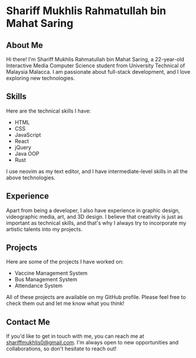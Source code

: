 # **Shariff Mukhlis Rahmatullah bin Mahat Saring**

## About Me

Hi there! I'm Shariff Mukhlis Rahmatullah bin Mahat Saring, a 22-year-old Interactive Media Computer Science student from University Technical of Malaysia Malacca. I am passionate about full-stack development, and I love exploring new technologies.

## Skills

Here are the technical skills I have:

-   HTML
-   CSS
-   JavaScript
-   React
-   jQuery
-   Java OOP
-   Rust

I use neovim as my text editor, and I have intermediate-level skills in all the above technologies.

## Experience

Apart from being a developer, I also have experience in graphic design, videographic media, art, and 3D design. I believe that creativity is just as important as technical skills, and that's why I always try to incorporate my artistic talents into my projects.

## Projects

Here are some of the projects I have worked on:

-   Vaccine Management System
-   Bus Management System
-   Attendance System

All of these projects are available on my GitHub profile. Please feel free to check them out and let me know what you think!

## Contact Me

If you'd like to get in touch with me, you can reach me at [shariffmukhlis0@gmail.com](mailto:shariffmukhlis0@gmail.com). I'm always open to new opportunities and collaborations, so don't hesitate to reach out!
